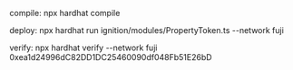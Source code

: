 compile:
npx hardhat compile

deploy:
npx hardhat run ignition/modules/PropertyToken.ts --network fuji

verify:
npx hardhat verify --network fuji 0xea1d24996dC82DD1DC25460090df048Fb51E26bD

